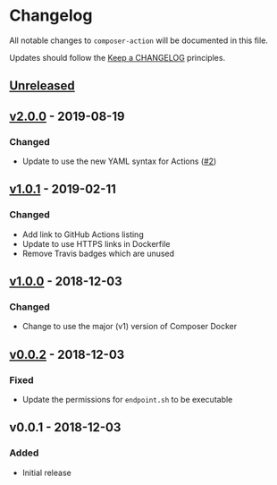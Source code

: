 # Changelog

All notable changes to `composer-action` will be documented in this file.

Updates should follow the [Keep a CHANGELOG](https://keepachangelog.com) principles.

## [Unreleased]

## [v2.0.0] - 2019-08-19

### Changed
- Update to use the new YAML syntax for Actions ([#2](https://github.com/pxgamer/composer-action/pull/2))

## [v1.0.1] - 2019-02-11

### Changed
- Add link to GitHub Actions listing
- Update to use HTTPS links in Dockerfile
- Remove Travis badges which are unused

## [v1.0.0] - 2018-12-03

### Changed
- Change to use the major (v1) version of Composer Docker

## [v0.0.2] - 2018-12-03

### Fixed
- Update the permissions for `endpoint.sh` to be executable

## v0.0.1 - 2018-12-03

### Added
- Initial release

[Unreleased]: https://github.com/pxgamer/composer-action/compare/master...develop
[v2.0.0]: https://github.com/pxgamer/composer-action/compare/v1.0.1...v2.0.0
[v1.0.1]: https://github.com/pxgamer/composer-action/compare/v1.0.0...v1.0.1
[v1.0.0]: https://github.com/pxgamer/composer-action/compare/v0.0.2...v1.0.0
[v0.0.2]: https://github.com/pxgamer/composer-action/compare/v0.0.1...v0.0.2
